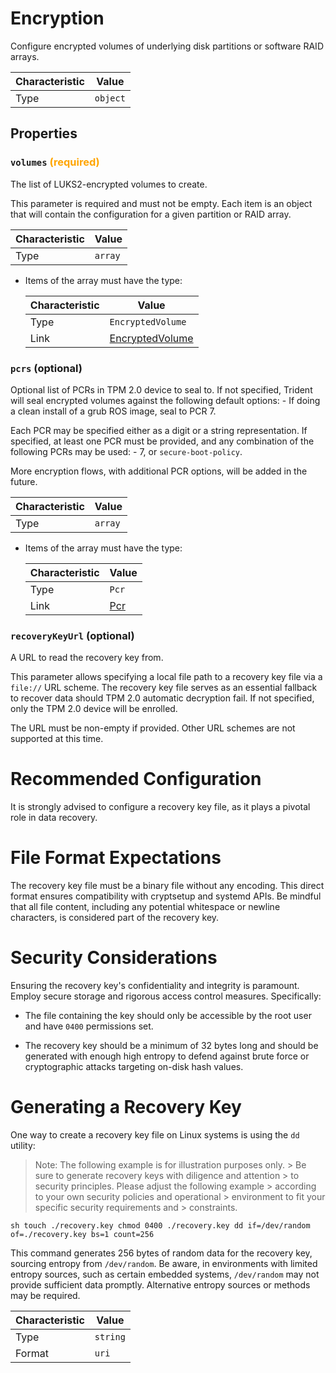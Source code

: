 <!-- THIS FILE IS AUTOMATICALLY GENERATED BY DOCBUILDER, DO NOT EDIT MANUALLY! -->

# Encryption

Configure encrypted volumes of underlying disk partitions or software RAID arrays.

| Characteristic | Value    |
| -------------- | -------- |
| Type           | `object` |

## Properties

### `volumes` **<span style="color:orange;">(required)</span>**

The list of LUKS2-encrypted volumes to create.

This parameter is required and must not be empty. Each item is an object that will contain the configuration for a given partition or RAID array.

| Characteristic | Value   |
| -------------- | ------- |
| Type           | `array` |

- Items of the array must have the type:

   | Characteristic | Value                                   |
   | -------------- | --------------------------------------- |
   | Type           | `EncryptedVolume`                       |
   | Link           | [EncryptedVolume](./EncryptedVolume.md) |

### `pcrs` (optional)

Optional list of PCRs in TPM 2.0 device to seal to. If not specified, Trident will seal encrypted volumes against the following default options: - If doing a clean install of a grub ROS image, seal to PCR 7.

Each PCR may be specified either as a digit or a string representation. If specified, at least one PCR must be provided, and any combination of the following PCRs may be used: - 7, or `secure-boot-policy`.

More encryption flows, with additional PCR options, will be added in the future.

| Characteristic | Value   |
| -------------- | ------- |
| Type           | `array` |

- Items of the array must have the type:

   | Characteristic | Value           |
   | -------------- | --------------- |
   | Type           | `Pcr`           |
   | Link           | [Pcr](./Pcr.md) |

### `recoveryKeyUrl` (optional)

A URL to read the recovery key from.

This parameter allows specifying a local file path to a recovery key file via a `file://` URL scheme. The recovery key file serves as an essential fallback to recover data should TPM 2.0 automatic decryption fail. If not specified, only the TPM 2.0 device will be enrolled.

The URL must be non-empty if provided. Other URL schemes are not supported at this time.

# Recommended Configuration

It is strongly advised to configure a recovery key file, as it plays a pivotal role in data recovery.

# File Format Expectations

The recovery key file must be a binary file without any encoding. This direct format ensures compatibility with cryptsetup and systemd APIs. Be mindful that all file content, including any potential whitespace or newline characters, is considered part of the recovery key.

# Security Considerations

Ensuring the recovery key's confidentiality and integrity is paramount. Employ secure storage and rigorous access control measures. Specifically:

- The file containing the key should only be accessible by the root user and have `0400` permissions set.

- The recovery key should be a minimum of 32 bytes long and should be generated with enough high entropy to defend against brute force or cryptographic attacks targeting on-disk hash values.

# Generating a Recovery Key

One way to create a recovery key file on Linux systems is using the `dd` utility:

> Note: The following example is for illustration purposes only. > Be sure to generate recovery keys with diligence and attention > to security principles. Please adjust the following example > according to your own security policies and operational > environment to fit your specific security requirements and > constraints.

```sh touch ./recovery.key chmod 0400 ./recovery.key dd if=/dev/random of=./recovery.key bs=1 count=256 ```

This command generates 256 bytes of random data for the recovery key, sourcing entropy from `/dev/random`. Be aware, in environments with limited entropy sources, such as certain embedded systems, `/dev/random` may not provide sufficient data promptly. Alternative entropy sources or methods may be required.

| Characteristic | Value    |
| -------------- | -------- |
| Type           | `string` |
| Format         | `uri`    |

